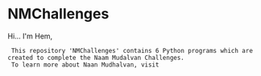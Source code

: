 # NMChallenges

Hi...
I'm Hem,

     This repository 'NMChallenges' contains 6 Python programs which are created to complete the Naam Mudalvan Challenges.  
     To learn more about Naan Mudhalvan, visit 
     
